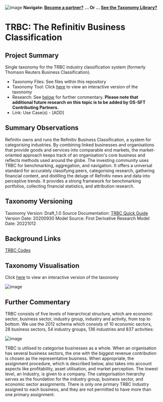 ![image](https://user-images.githubusercontent.com/112073913/188821900-0c411acf-fbdd-4163-adc9-3ba4e2be78df.png)
**Navigate: [Become a partner?](https://github.com/OS-SFT/06-COLLABORATORS-PARTNERS)**
**... Or ... [See the Taxonomy Library?](https://github.com/orgs/OS-SFT/projects/2)**

# TRBC: The Refinitiv Business Classification

## Project Summary

Single taxonomy for the TRBC industry classification system (formerly Thomson Reuters Business Classification).
- Taxonomy Files: See files within this repository
- Taxonomy Tool: Click [here](https://os-sft.solidatus.com/viewer/share/IKcITNPL1tfHHTdOmKX4LrpciGJxF2LU) to view an interactive version of the taxonomy
- Research: See [below](https://github.com/OS-SFT/Taxonomy-Mappings-Library/tree/main/Industry%20Classification%20Taxonomies/TRBC#further-commentary) for further commentary. **Please note that additional future research on this topic is to be added by OS-SFT Contributing Partners.**
- Link: Use Case(s) - [ADD]

## Summary Observations

Refinitiv owns and runs the Refinitiv Business Classification, a system for categorising industries. By combining linked businesses and organisations that provide goods and services into comparable end markets, the market-oriented approach keeps track of an organisation's core business and reflects methods used around the globe.
The investing community uses TRBC for benchmarking, aggregation, and navigation. It offers a universal standard for accurately classifying peers, categorising research, gathering financial content, and distilling the deluge of Refinitiv news and data into perceptive trends. It provides a strong framework for benchmarking portfolios, collecting financial statistics, and attribution research.

## Taxonomy Versioning

Taxonomy Version: Draft_1.0
Source Documentation: [TRBC Quick Guide](https://www.refinitiv.com/content/dam/marketing/en_us/documents/quick-reference-guides/trbc-business-classification-quick-guide.pdf)
Version Date: 20200930
Model Source: First Derivative Research
Model Date: 20221012

## Background Links

[TRBC Codes](https://www.refinitiv.com/content/dam/marketing/en_us/documents/quick-reference-guides/trbc-business-classification-quick-guide.pdf)

## Taxonomy Visualisation

Click [here](https://os-sft.solidatus.com/viewer/share/IKcITNPL1tfHHTdOmKX4LrpciGJxF2LU) to view an interactive version of the taxonomy

![image](https://github.com/OS-SFT/Taxonomy-Mappings-Library/assets/112079442/73da84f9-d603-40df-9667-a27f806fc917)

## Further Commentary

TRBC consists of five levels of hierarchical structure, which are economic sector, business sector, industry group, industry and activity, from top to bottom. We use the 2012 schema which consists of 10 economic sectors, 28 business sectors, 54 industry groups, 136 industries and 837 activities:

![image](https://user-images.githubusercontent.com/112077283/193855275-66f226cd-5af6-40bb-9654-f354b4f237d6.png)

TRBC is utilised to categorise businesses as a whole. When an organisation has several business sectors, the one with the biggest revenue contribution is chosen as the representative business. When appropriate, the assignment procedure, which is described below, also takes into account aspects like profitability, asset utilisation, and market perception. The lowest level, an Industry, is given to a company. The categorisation hierarchy serves as the foundation for the industry group, business sector, and economic sector assignments. There is only one primary TRBC Industry assigned to each business, and they are not permitted to have more than one primary assignment.
